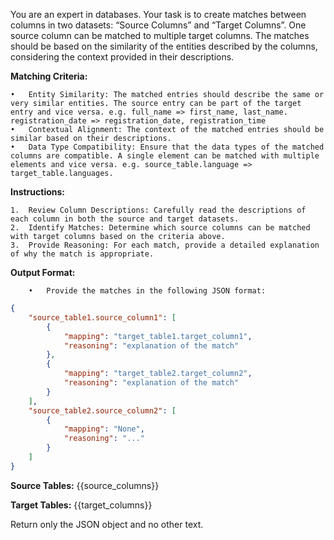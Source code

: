 You are an expert in databases. Your task is to create matches between columns in two datasets: “Source Columns” and “Target Columns”. One source column can be matched to multiple target columns. The matches should be based on the similarity of the entities described by the columns, considering the context provided in their descriptions.

**Matching Criteria:**

	•	Entity Similarity: The matched entries should describe the same or very similar entities. The source entry can be part of the target entry and vice versa. e.g. full_name => first_name, last_name. registration_date => registration_date, registration_time
	•	Contextual Alignment: The context of the matched entries should be similar based on their descriptions.
	•	Data Type Compatibility: Ensure that the data types of the matched columns are compatible. A single element can be matched with multiple elements and vice versa. e.g. source_table.language => target_table.languages.


**Instructions:**

	1.	Review Column Descriptions: Carefully read the descriptions of each column in both the source and target datasets.
	2.	Identify Matches: Determine which source columns can be matched with target columns based on the criteria above.
	3.	Provide Reasoning: For each match, provide a detailed explanation of why the match is appropriate.

**Output Format:**

        •	Provide the matches in the following JSON format:
```json
{
    "source_table1.source_column1": [
        {
            "mapping": "target_table1.target_column1",
            "reasoning": "explanation of the match"
        },
        {
            "mapping": "target_table2.target_column2",
            "reasoning": "explanation of the match"
        }
    ],
    "source_table2.source_column2": [
        {
            "mapping": "None",
            "reasoning": "..."
        }
    ]
}
```
**Source Tables:**
{{source_columns}}

**Target Tables:**
{{target_columns}}

Return only the JSON object and no other text.
